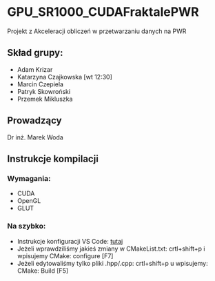 # GPU_SR1000_CUDAFraktalePWR
Projekt z Akceleracji obliczeń w przetwarzaniu danych na PWR
## Skład grupy:

- Adam Krizar
- Katarzyna Czajkowska [wt 12:30]
- Marcin Czepiela
- Patryk Skowroński
- Przemek Mikluszka

## Prowadzący
Dr inż. Marek Woda

## Instrukcje kompilacji

### Wymagania:
* CUDA
* OpenGL
* GLUT

### Na szybko:
* Instrukcje konfiguracji VS Code: [tutaj](https://code.visualstudio.com/docs/cpp/cmake-linux)
* Jeżeli wprawdziliśmy jakieś zmiany w CMakeList.txt: crtl+shift+p i wpisujemy CMake: configure [F7]
* Jeżeli edytowaliśmy tylko pliki .hpp/.cpp: crtl+shift+p u wpisujemy: CMake: Build [F5]
